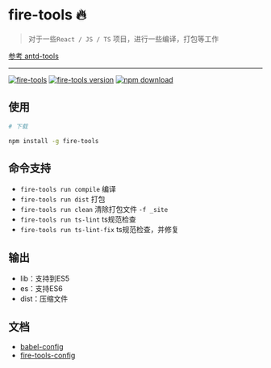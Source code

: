 # fire-tools 🔥

> 对于一些`React / JS / TS` 项目，进行一些编译，打包等工作

[参考 antd-tools](https://github.com/ant-design/antd-tools)

---

[![fire-tools][fire-tools-img]][fire-tools-url]
[![fire-tools version][npm-img]][npm-url]
[![npm download][download-img]][download-url]

[fire-tools-url]: https://github.com/FireLeafone/fire-tools
[fire-tools-img]: https://img.shields.io/badge/fire--tools-img-green
[npm-url]: https://www.npmjs.com/package/fire-tools
[npm-img]: https://img.shields.io/npm/v/axhr.svg
[download-url]: https://www.npmjs.com/package/fire-tools
[download-img]: https://img.shields.io/npm/dm/axhr.svg

## 使用

```sh
# 下载

npm install -g fire-tools
```

## 命令支持

- `fire-tools run compile` 编译
- `fire-tools run dist` 打包
- `fire-tools run clean` 清除打包文件 `-f _site`
- `fire-tools run ts-lint` ts规范检查
- `fire-tools run ts-lint-fix` ts规范检查，并修复

## 输出

- lib：支持到ES5
- es：支持ES6
- dist：压缩文件

## 文档

- [babel-config](./docs/babelConfig.md)
- [fire-tools-config](./docs/fireToolsConfig.md)

